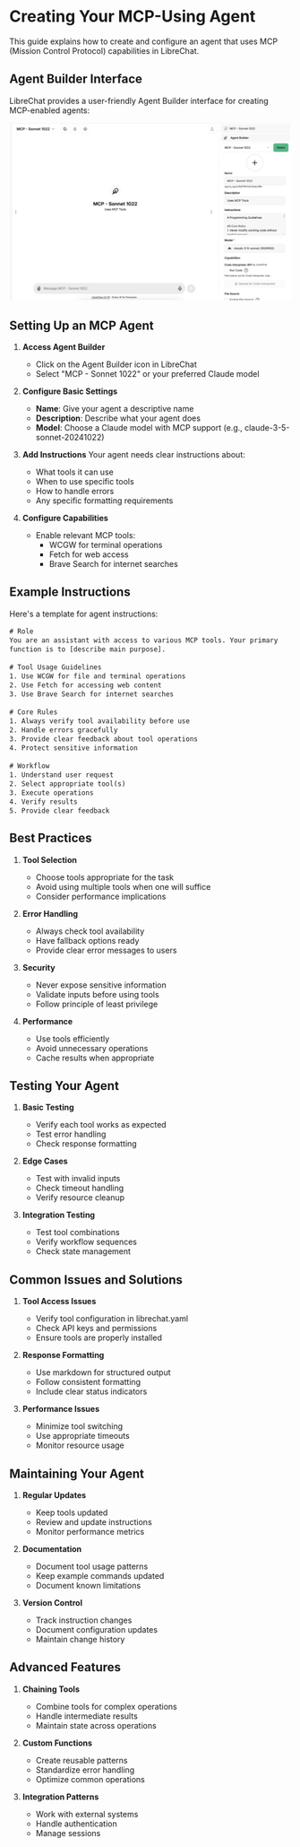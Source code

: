 # Creating Your MCP-Using Agent

This guide explains how to create and configure an agent that uses MCP (Mission Control Protocol) capabilities in LibreChat.

## Agent Builder Interface

LibreChat provides a user-friendly Agent Builder interface for creating MCP-enabled agents:

![Agent Builder Interface](assets/agent_builder.png)

## Setting Up an MCP Agent

1. **Access Agent Builder**
   - Click on the Agent Builder icon in LibreChat
   - Select "MCP - Sonnet 1022" or your preferred Claude model

2. **Configure Basic Settings**
   - **Name**: Give your agent a descriptive name
   - **Description**: Describe what your agent does
   - **Model**: Choose a Claude model with MCP support (e.g., claude-3-5-sonnet-20241022)

3. **Add Instructions**
   Your agent needs clear instructions about:
   - What tools it can use
   - When to use specific tools
   - How to handle errors
   - Any specific formatting requirements

4. **Configure Capabilities**
   - Enable relevant MCP tools:
     - WCGW for terminal operations
     - Fetch for web access
     - Brave Search for internet searches

## Example Instructions

Here's a template for agent instructions:

```
# Role
You are an assistant with access to various MCP tools. Your primary function is to [describe main purpose].

# Tool Usage Guidelines
1. Use WCGW for file and terminal operations
2. Use Fetch for accessing web content
3. Use Brave Search for internet searches

# Core Rules
1. Always verify tool availability before use
2. Handle errors gracefully
3. Provide clear feedback about tool operations
4. Protect sensitive information

# Workflow
1. Understand user request
2. Select appropriate tool(s)
3. Execute operations
4. Verify results
5. Provide clear feedback
```

## Best Practices

1. **Tool Selection**
   - Choose tools appropriate for the task
   - Avoid using multiple tools when one will suffice
   - Consider performance implications

2. **Error Handling**
   - Always check tool availability
   - Have fallback options ready
   - Provide clear error messages to users

3. **Security**
   - Never expose sensitive information
   - Validate inputs before using tools
   - Follow principle of least privilege

4. **Performance**
   - Use tools efficiently
   - Avoid unnecessary operations
   - Cache results when appropriate

## Testing Your Agent

1. **Basic Testing**
   - Verify each tool works as expected
   - Test error handling
   - Check response formatting

2. **Edge Cases**
   - Test with invalid inputs
   - Check timeout handling
   - Verify resource cleanup

3. **Integration Testing**
   - Test tool combinations
   - Verify workflow sequences
   - Check state management

## Common Issues and Solutions

1. **Tool Access Issues**
   - Verify tool configuration in librechat.yaml
   - Check API keys and permissions
   - Ensure tools are properly installed

2. **Response Formatting**
   - Use markdown for structured output
   - Follow consistent formatting
   - Include clear status indicators

3. **Performance Issues**
   - Minimize tool switching
   - Use appropriate timeouts
   - Monitor resource usage

## Maintaining Your Agent

1. **Regular Updates**
   - Keep tools updated
   - Review and update instructions
   - Monitor performance metrics

2. **Documentation**
   - Document tool usage patterns
   - Keep example commands updated
   - Document known limitations

3. **Version Control**
   - Track instruction changes
   - Document configuration updates
   - Maintain change history

## Advanced Features

1. **Chaining Tools**
   - Combine tools for complex operations
   - Handle intermediate results
   - Maintain state across operations

2. **Custom Functions**
   - Create reusable patterns
   - Standardize error handling
   - Optimize common operations

3. **Integration Patterns**
   - Work with external systems
   - Handle authentication
   - Manage sessions